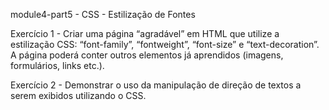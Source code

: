 module4-part5 - CSS - Estilização de Fontes

Exercício 1 - Criar uma página “agradável” em HTML que utilize a estilização CSS: “font-family”, “fontweight”, “font-size” e “text-decoration”. A página poderá conter outros elementos já aprendidos (imagens, formulários, links etc.). 

Exercício 2 - Demonstrar o uso da manipulação de direção de textos a serem exibidos utilizando o CSS.
